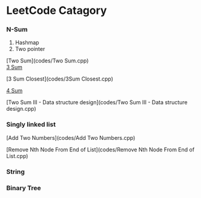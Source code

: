 LeetCode Catagory
========

### N-Sum

1. Hashmap
2. Two pointer

[Two Sum](codes/Two Sum.cpp)   
[3 Sum](codes/3Sum.cpp)

[3 Sum Closest](codes/3Sum Closest.cpp)

[4 Sum](codes/4Sum.cpp)

[Two Sum III - Data structure design](codes/Two Sum III - Data structure design.cpp)

### Singly linked list

[Add Two Numbers](codes/Add Two Numbers.cpp)

[Remove Nth Node From End of List](codes/Remove Nth Node From End of List.cpp)

### String


### Binary Tree
